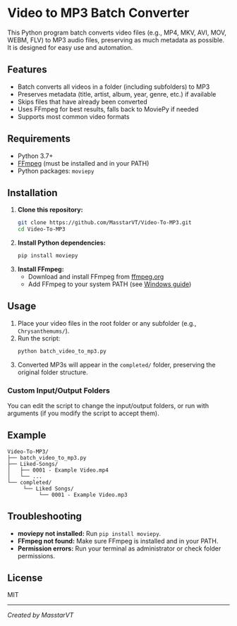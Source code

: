 # Video to MP3 Batch Converter

This Python program batch converts video files (e.g., MP4, MKV, AVI, MOV, WEBM, FLV) to MP3 audio files, preserving as much metadata as possible. It is designed for easy use and automation.

## Features
- Batch converts all videos in a folder (including subfolders) to MP3
- Preserves metadata (title, artist, album, year, genre, etc.) if available
- Skips files that have already been converted
- Uses FFmpeg for best results, falls back to MoviePy if needed
- Supports most common video formats

## Requirements
- Python 3.7+
- [FFmpeg](https://ffmpeg.org/download.html) (must be installed and in your PATH)
- Python packages: `moviepy`

## Installation
1. **Clone this repository:**
	```sh
	git clone https://github.com/MasstarVT/Video-To-MP3.git
	cd Video-To-MP3
	```
2. **Install Python dependencies:**
	```sh
	pip install moviepy
	```
3. **Install FFmpeg:**
	- Download and install FFmpeg from [ffmpeg.org](https://ffmpeg.org/download.html)
	- Add FFmpeg to your system PATH (see [Windows guide](https://www.geeksforgeeks.org/how-to-install-ffmpeg-on-windows/))

## Usage
1. Place your video files in the root folder or any subfolder (e.g., `Chrysanthemums/`).
2. Run the script:
	```sh
	python batch_video_to_mp3.py
	```
3. Converted MP3s will appear in the `completed/` folder, preserving the original folder structure.

### Custom Input/Output Folders
You can edit the script to change the input/output folders, or run with arguments (if you modify the script to accept them).

## Example
```
Video-To-MP3/
├── batch_video_to_mp3.py
├── Liked-Songs/
│   ├── 0001 - Example Video.mp4
│   └── ...
└── completed/
	 └── Liked Songs/
		  └── 0001 - Example Video.mp3
```

## Troubleshooting
- **moviepy not installed:** Run `pip install moviepy`.
- **FFmpeg not found:** Make sure FFmpeg is installed and in your PATH.
- **Permission errors:** Run your terminal as administrator or check folder permissions.

## License
MIT

---
*Created by MasstarVT*


